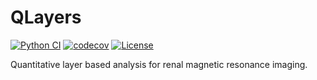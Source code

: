 # QLayers

[![Python CI](https://github.com/alexdaniel654/qlayers/actions/workflows/python_ci.yml/badge.svg?branch=main)](https://github.com/alexdaniel654/qlayers/actions/workflows/python_ci.yml)
[![codecov](https://codecov.io/gh/alexdaniel654/qlayers/graph/badge.svg?token=06FRSZ02SJ)](https://codecov.io/gh/alexdaniel654/qlayers)
[![License](https://img.shields.io/badge/License-Apache_2.0-blue.svg)](https://opensource.org/licenses/Apache-2.0)

Quantitative
layer
based
analysis
for
renal
magnetic
resonance
imaging.
